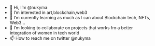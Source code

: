 - 👋 Hi, I’m @nukyma
- 👀 I’m interested in art,blockchain,web3
- 🌱 I’m currently learning as much as I can about Blockchain tech, NFTs, Web3...
- 💞️ I’m looking to collaborate on projects that works fro a better integration of women in tech world
- 📫 How to reach me on twitter @nukyma 

<!---
nukyma/nukyma is a ✨ special ✨ repository because its `README.md` (this file) appears on your GitHub profile.
You can click the Preview link to take a look at your changes.
--->
